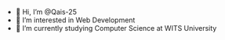 - 👋 Hi, I’m @Qais-25
- 👀 I’m interested in Web Development 
- 🌱 I’m currently studying Computer Science at WITS University



<!---
Qais-25/Qais-25 is a ✨ special ✨ repository because its `README.md` (this file) appears on your GitHub profile.
You can click the Preview link to take a look at your changes.
--->
